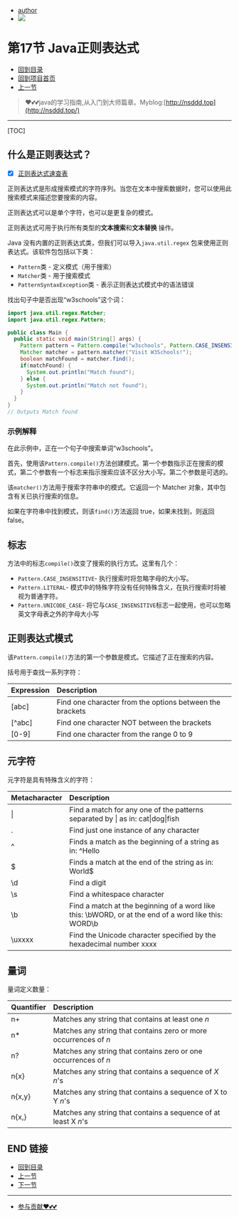 + [author](https://github.com/3293172751)
+ <a href="https://github.com/3293172751" target="_blank"><img src="https://img.shields.io/badge/Github-xiongxinwei-inactive?style=social&logo=github"></a></p>

# 第17节 Java正则表达式

+ [回到目录](../README.md)
+ [回到项目首页](../../README.md)
+ [上一节](16.md)
> ❤️💕💕java的学习指南,从入门到大师篇章。Myblog:[http://nsddd.top](http://nsddd.top/)
---
[TOC]

## 什么是正则表达式？

+ [x] [正则表达式速查表](https://github.com/3293172751/cs-awesome-Block_Chain/blob/master/Gomd_super/zhenze.md)

正则表达式是形成搜索模式的字符序列。当您在文本中搜索数据时，您可以使用此搜索模式来描述您要搜索的内容。

正则表达式可以是单个字符，也可以是更复杂的模式。

正则表达式可用于执行所有类型的**文本搜索**和**文本替换** 操作。

Java 没有内置的正则表达式类，但我们可以导入`java.util.regex` 包来使用正则表达式。该软件包包括以下类：

- `Pattern`类 - 定义模式（用于搜索）
- `Matcher`类 - 用于搜索模式
- `PatternSyntaxException`类 - 表示正则表达式模式中的语法错误

找出句子中是否出现“w3schools”这个词：

```java
import java.util.regex.Matcher;
import java.util.regex.Pattern;

public class Main {
  public static void main(String[] args) {
    Pattern pattern = Pattern.compile("w3schools", Pattern.CASE_INSENSITIVE);
    Matcher matcher = pattern.matcher("Visit W3Schools!");
    boolean matchFound = matcher.find();
    if(matchFound) {
      System.out.println("Match found");
    } else {
      System.out.println("Match not found");
    }
  }
}
// Outputs Match found
```

### 示例解释

在此示例中，正在一个句子中搜索单词“w3schools”。

首先，使用该`Pattern.compile()`方法创建模式。第一个参数指示正在搜索的模式，第二个参数有一个标志来指示搜索应该不区分大小写。第二个参数是可选的。

该`matcher()`方法用于搜索字符串中的模式。它返回一个 Matcher 对象，其中包含有关已执行搜索的信息。

如果在字符串中找到模式，则该`find()`方法返回 true，如果未找到，则返回 false。

## 标志

方法中的标志`compile()`改变了搜索的执行方式。这里有几个：

- `Pattern.CASE_INSENSITIVE`- 执行搜索时将忽略字母的大小写。
- `Pattern.LITERAL`- 模式中的特殊字符没有任何特殊含义，在执行搜索时将被视为普通字符。
- `Pattern.UNICODE_CASE`- 将它与`CASE_INSENSITIVE`标志一起使用，也可以忽略英文字母表之外的字母大小写

## 正则表达式模式

该`Pattern.compile()`方法的第一个参数是模式。它描述了正在搜索的内容。

括号用于查找一系列字符：

| Expression | Description                                              |
| :--------- | :------------------------------------------------------- |
| [abc]      | Find one character from the options between the brackets |
| [^abc]     | Find one character NOT between the brackets              |
| [0-9]      | Find one character from the range 0 to 9                 |

## 元字符

元字符是具有特殊含义的字符：

| Metacharacter | Description                                                  |
| :------------ | :----------------------------------------------------------- |
| \|            | Find a match for any one of the patterns separated by \| as in: cat\|dog\|fish |
| .             | Find just one instance of any character                      |
| ^             | Finds a match as the beginning of a string as in: ^Hello     |
| $             | Finds a match at the end of the string as in: World$         |
| \d            | Find a digit                                                 |
| \s            | Find a whitespace character                                  |
| \b            | Find a match at the beginning of a word like this: \bWORD, or at the end of a word like this: WORD\b |
| \uxxxx        | Find the Unicode character specified by the hexadecimal number xxxx |

## 量词

量词定义数量：

| Quantifier | Description                                                  |
| :--------- | :----------------------------------------------------------- |
| n+         | Matches any string that contains at least one *n*            |
| n*         | Matches any string that contains zero or more occurrences of *n* |
| n?         | Matches any string that contains zero or one occurrences of *n* |
| n{x}       | Matches any string that contains a sequence of *X* *n*'s     |
| n{x,y}     | Matches any string that contains a sequence of X to Y *n*'s  |
| n{x,}      | Matches any string that contains a sequence of at least X *n*'s |



## END 链接
+ [回到目录](../README.md)
+ [上一节](16.md)
+ [下一节](18.md)
---
+ [参与贡献❤️💕💕](https://github.com/3293172751/Block_Chain/blob/master/Git/git-contributor.md)